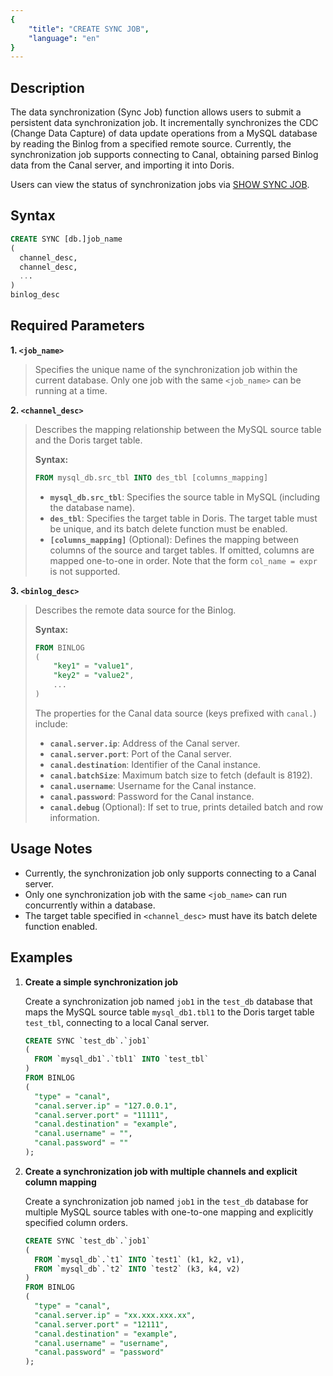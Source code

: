 ```yaml
---
{
    "title": "CREATE SYNC JOB",
    "language": "en"
}
---
```


<!--
Licensed to the Apache Software Foundation (ASF) under one
or more contributor license agreements.  See the NOTICE file
distributed with this work for additional information
regarding copyright ownership.  The ASF licenses this file
to you under the Apache License, Version 2.0 (the
"License"); you may not use this file except in compliance
with the License.  You may obtain a copy of the License at

  http://www.apache.org/licenses/LICENSE-2.0

Unless required by applicable law or agreed to in writing,
software distributed under the License is distributed on an
"AS IS" BASIS, WITHOUT WARRANTIES OR CONDITIONS OF ANY
KIND, either express or implied.  See the License for the
specific language governing permissions and limitations
under the License.
-->


## Description

The data synchronization (Sync Job) function allows users to submit a persistent data synchronization job. It incrementally synchronizes the CDC (Change Data Capture) of data update operations from a MySQL database by reading the Binlog from a specified remote source. Currently, the synchronization job supports connecting to Canal, obtaining parsed Binlog data from the Canal server, and importing it into Doris.

Users can view the status of synchronization jobs via [SHOW SYNC JOB](../../../../sql-manual/sql-statements/data-modification/load-and-export/SHOW-SYNC-JOB).

## Syntax

```sql
CREATE SYNC [db.]job_name
(
  channel_desc,
  channel_desc,
  ...
)
binlog_desc
```

## Required Parameters

**1. `<job_name>`**

> Specifies the unique name of the synchronization job within the current database. Only one job with the same `<job_name>` can be running at a time.

**2. `<channel_desc>`**

> Describes the mapping relationship between the MySQL source table and the Doris target table.
>
> **Syntax:**
> ```sql
> FROM mysql_db.src_tbl INTO des_tbl [columns_mapping]
> ```
>
> - **`mysql_db.src_tbl`**: Specifies the source table in MySQL (including the database name).
> - **`des_tbl`**: Specifies the target table in Doris. The target table must be unique, and its batch delete function must be enabled.
> - **`[columns_mapping]`** (Optional): Defines the mapping between columns of the source and target tables. If omitted, columns are mapped one-to-one in order. Note that the form `col_name = expr` is not supported.

**3. `<binlog_desc>`**

> Describes the remote data source for the Binlog.
>
> **Syntax:**
> ```sql
> FROM BINLOG
> (
>     "key1" = "value1",
>     "key2" = "value2",
>     ...
> )
> ```
>
> The properties for the Canal data source (keys prefixed with `canal.`) include:
>
> - **`canal.server.ip`**: Address of the Canal server.
> - **`canal.server.port`**: Port of the Canal server.
> - **`canal.destination`**: Identifier of the Canal instance.
> - **`canal.batchSize`**: Maximum batch size to fetch (default is 8192).
> - **`canal.username`**: Username for the Canal instance.
> - **`canal.password`**: Password for the Canal instance.
> - **`canal.debug`** (Optional): If set to true, prints detailed batch and row information.

## Usage Notes

- Currently, the synchronization job only supports connecting to a Canal server.
- Only one synchronization job with the same `<job_name>` can run concurrently within a database.
- The target table specified in `<channel_desc>` must have its batch delete function enabled.

## Examples

1. **Create a simple synchronization job**

   Create a synchronization job named `job1` in the `test_db` database that maps the MySQL source table `mysql_db1.tbl1` to the Doris target table `test_tbl`, connecting to a local Canal server.

   ```sql
   CREATE SYNC `test_db`.`job1`
   (
     FROM `mysql_db1`.`tbl1` INTO `test_tbl`
   )
   FROM BINLOG
   (
     "type" = "canal",
     "canal.server.ip" = "127.0.0.1",
     "canal.server.port" = "11111",
     "canal.destination" = "example",
     "canal.username" = "",
     "canal.password" = ""
   );
   ```

2. **Create a synchronization job with multiple channels and explicit column mapping**

   Create a synchronization job named `job1` in the `test_db` database for multiple MySQL source tables with one-to-one mapping and explicitly specified column orders.

   ```sql
   CREATE SYNC `test_db`.`job1`
   (
     FROM `mysql_db`.`t1` INTO `test1` (k1, k2, v1),
     FROM `mysql_db`.`t2` INTO `test2` (k3, k4, v2)
   )
   FROM BINLOG
   (
     "type" = "canal",
     "canal.server.ip" = "xx.xxx.xxx.xx",
     "canal.server.port" = "12111",
     "canal.destination" = "example",
     "canal.username" = "username",
     "canal.password" = "password"
   );
   ```